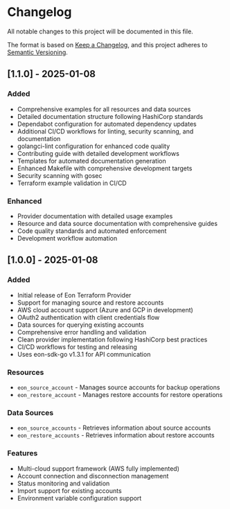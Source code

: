 # Changelog

All notable changes to this project will be documented in this file.

The format is based on [Keep a Changelog](https://keepachangelog.com/en/1.0.0/),
and this project adheres to [Semantic Versioning](https://semver.org/spec/v2.0.0.html).

## [1.1.0] - 2025-01-08

### Added
- Comprehensive examples for all resources and data sources
- Detailed documentation structure following HashiCorp standards
- Dependabot configuration for automated dependency updates
- Additional CI/CD workflows for linting, security scanning, and documentation
- golangci-lint configuration for enhanced code quality
- Contributing guide with detailed development workflows
- Templates for automated documentation generation
- Enhanced Makefile with comprehensive development targets
- Security scanning with gosec
- Terraform example validation in CI/CD

### Enhanced
- Provider documentation with detailed usage examples
- Resource and data source documentation with comprehensive guides
- Code quality standards and automated enforcement
- Development workflow automation

## [1.0.0] - 2025-01-08

### Added
- Initial release of Eon Terraform Provider
- Support for managing source and restore accounts
- AWS cloud account support (Azure and GCP in development)
- OAuth2 authentication with client credentials flow
- Data sources for querying existing accounts
- Comprehensive error handling and validation
- Clean provider implementation following HashiCorp best practices
- CI/CD workflows for testing and releasing
- Uses eon-sdk-go v1.3.1 for API communication

### Resources
- `eon_source_account` - Manages source accounts for backup operations
- `eon_restore_account` - Manages restore accounts for restore operations

### Data Sources
- `eon_source_accounts` - Retrieves information about source accounts
- `eon_restore_accounts` - Retrieves information about restore accounts

### Features
- Multi-cloud support framework (AWS fully implemented)
- Account connection and disconnection management
- Status monitoring and validation
- Import support for existing accounts
- Environment variable configuration support
